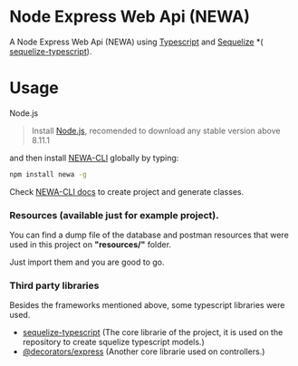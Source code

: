 # Node Express Web Api (NEWA)

A Node Express Web Api (NEWA) using [Typescript](https://www.typescriptlang.org/) and [Sequelize](http://docs.sequelizejs.com/) *( [sequelize-typescript](https://github.com/RobinBuschmann/sequelize-typescript)).

# Usage

 Node.js 
 
>Install [Node.js](https://nodejs.org/), recomended to download any stable version above 8.11.1


and then install [NEWA-CLI](https://github.com/TalissonJunior/newa-cli) globally by typing:
```sh
npm install newa -g
```

Check [NEWA-CLI docs](https://github.com/TalissonJunior/newa-cli) to create project and generate classes.


### Resources (available just for example project).

You can find a dump file of the database and postman resources that were used in this project on **"resources/"** folder.

Just import them and you are good to go.

### Third party libraries

Besides the frameworks mentioned above, some typescript libraries were used. 

 * [sequelize-typescript](https://github.com/RobinBuschmann/sequelize-typescript) (The core librarie of the project, it is used on the repository to create squelize typescript models.)
 * [@decorators/express](https://www.npmjs.com/package/@decorators/express) (Another core librarie used on controllers.)

